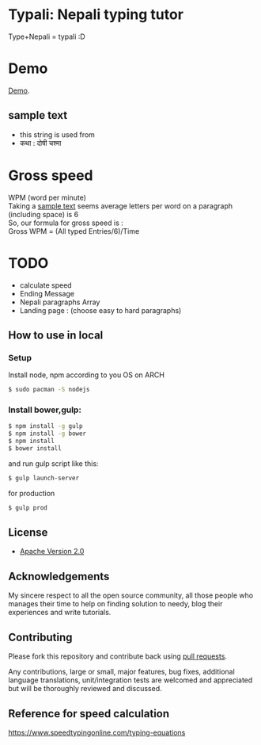 # Typali: Nepali typing tutor
Type+Nepali = typali :D


# Demo 
[Demo](https://emp3ror.github.io/typesala/).

## sample text
* this string is used from 
* कथा : दोषी चश्मा

# Gross speed
WPM (word per minute)
<br>
Taking a [sample text](https://emp3ror.github.io/typesala/speed/sample-text1.md) seems average letters per word on a paragraph (including space) is 6
<br>
So, our formula for gross speed is : 
<br>
Gross WPM = (All typed Entries/6)/Time


# TODO
* calculate speed
* Ending Message
* Nepali paragraphs Array
* Landing page : (choose easy to hard paragraphs)


## How to use in local

### Setup

Install node, npm according to you OS
on ARCH 
```bash
$ sudo pacman -S nodejs
```

### Install bower,gulp: 

```bash
$ npm install -g gulp
$ npm install -g bower
$ npm install
$ bower install
```

and run gulp script like this:

```bash
$ gulp launch-server
```

for production 

```bash
$ gulp prod
```

## License

* [Apache Version 2.0](http://www.apache.org/licenses/LICENSE-2.0.html)

## Acknowledgements

My sincere respect to all the open source community, all those people who manages their time to help on finding solution to needy, blog their experiences and write tutorials.

## Contributing

Please fork this repository and contribute back using
[pull requests](https://github.com/emp3ror/typesala/pulls).

Any contributions, large or small, major features, bug fixes, additional
language translations, unit/integration tests are welcomed and appreciated
but will be thoroughly reviewed and discussed.


## Reference for speed calculation
https://www.speedtypingonline.com/typing-equations